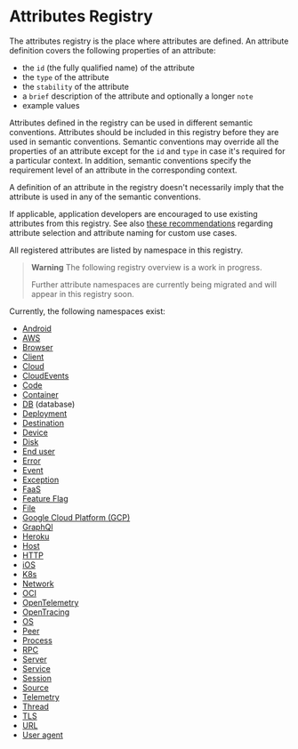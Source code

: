 <!--- Hugo front matter used to generate the website version of this page:
linkTitle: Registry
weight: -2
--->

# Attributes Registry

The attributes registry is the place where attributes are defined. An attribute definition covers the following properties of an attribute:

- the `id` (the fully qualified name) of the attribute
- the `type` of the attribute
- the `stability` of the attribute
- a `brief` description of the attribute and optionally a longer `note`
- example values

Attributes defined in the registry can be used in different semantic conventions. Attributes should be included in this registry before they are used in semantic conventions. Semantic conventions may override all the properties of an attribute except for the `id` and `type` in case it's required for a particular context. In addition, semantic conventions specify the requirement level of an attribute in the corresponding context.

A definition of an attribute in the registry doesn't necessarily imply that the attribute is used in any of the semantic conventions.

If applicable, application developers are encouraged to use existing attributes from this registry. See also [these recommendations][developers recommendations] regarding attribute selection and attribute naming for custom use cases.

All registered attributes are listed by namespace in this registry.

> **Warning**
> The following registry overview is a work in progress.
>
> Further attribute namespaces are currently being migrated and will appear in this registry soon.

Currently, the following namespaces exist:

* [Android](android.md)
* [AWS](aws.md)
* [Browser](browser.md)
* [Client](client.md)
* [Cloud](cloud.md)
* [CloudEvents](cloudevents.md)
* [Code](code.md)
* [Container](container.md)
* [DB](db.md) (database)
* [Deployment](deployment.md)
* [Destination](destination.md)
* [Device](device.md)
* [Disk](disk.md)
* [End user](enduser.md)
* [Error](error.md)
* [Event](event.md)
* [Exception](exception.md)
* [FaaS](faas.md)
* [Feature Flag](feature-flag.md)
* [File](file.md)
* [Google Cloud Platform (GCP)](gcp.md)
* [GraphQl](graphql.md)
* [Heroku](heroku.md)
* [Host](host.md)
* [HTTP](http.md)
* [iOS](ios.md)
* [K8s](k8s.md)
* [Network](network.md)
* [OCI](oci.md)
* [OpenTelemetry](otel.md)
* [OpenTracing](opentracing.md)
* [OS](os.md)
* [Peer](peer.md)
* [Process](process.md)
* [RPC](rpc.md)
* [Server](server.md)
* [Service](service.md)
* [Session](session.md)
* [Source](source.md)
* [Telemetry](telemetry.md)
* [Thread](thread.md)
* [TLS](tls.md)
* [URL](url.md)
* [User agent](user-agent.md)

[developers recommendations]: ../general/attribute-naming.md#recommendations-for-application-developers
